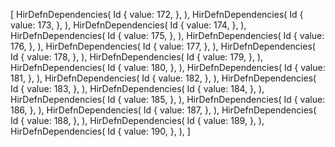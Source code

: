 [
    HirDefnDependencies(
        Id {
            value: 172,
        },
    ),
    HirDefnDependencies(
        Id {
            value: 173,
        },
    ),
    HirDefnDependencies(
        Id {
            value: 174,
        },
    ),
    HirDefnDependencies(
        Id {
            value: 175,
        },
    ),
    HirDefnDependencies(
        Id {
            value: 176,
        },
    ),
    HirDefnDependencies(
        Id {
            value: 177,
        },
    ),
    HirDefnDependencies(
        Id {
            value: 178,
        },
    ),
    HirDefnDependencies(
        Id {
            value: 179,
        },
    ),
    HirDefnDependencies(
        Id {
            value: 180,
        },
    ),
    HirDefnDependencies(
        Id {
            value: 181,
        },
    ),
    HirDefnDependencies(
        Id {
            value: 182,
        },
    ),
    HirDefnDependencies(
        Id {
            value: 183,
        },
    ),
    HirDefnDependencies(
        Id {
            value: 184,
        },
    ),
    HirDefnDependencies(
        Id {
            value: 185,
        },
    ),
    HirDefnDependencies(
        Id {
            value: 186,
        },
    ),
    HirDefnDependencies(
        Id {
            value: 187,
        },
    ),
    HirDefnDependencies(
        Id {
            value: 188,
        },
    ),
    HirDefnDependencies(
        Id {
            value: 189,
        },
    ),
    HirDefnDependencies(
        Id {
            value: 190,
        },
    ),
]